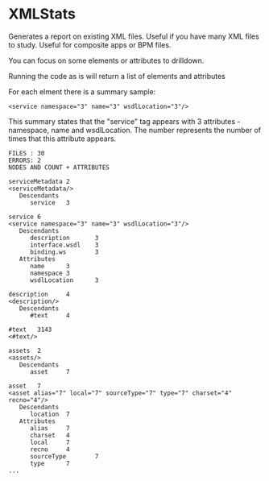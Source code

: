 # XMLStats
Generates a report on existing XML files. Useful if you have many XML files to study.
Useful for composite apps or BPM files.

You can focus on some elements or attributes to drilldown.

Running the code as is will return a list of elements and attributes

For each elment there is a summary sample:
```
<service namespace="3" name="3" wsdlLocation="3"/>
```
This summary states that the "service" tag appears with 3 attributes - namespace, name and wsdlLocation. The number represents the number of times that this attribute appears.


```
FILES : 30
ERRORS: 2
NODES AND COUNT + ATTRIBUTES

serviceMetadata 2
<serviceMetadata/>
   Descendants
      service   3

service 6
<service namespace="3" name="3" wsdlLocation="3"/>
   Descendants
      description       3
      interface.wsdl    3
      binding.ws        3
   Attributes
      name      3
      namespace 3
      wsdlLocation      3

description     4
<description/>
   Descendants
      #text     4

#text   3143
<#text/>

assets  2
<assets/>
   Descendants
      asset     7

asset   7
<asset alias="7" local="7" sourceType="7" type="7" charset="4" recno="4"/>
   Descendants
      location  7
   Attributes
      alias     7
      charset   4
      local     7
      recno     4
      sourceType        7
      type      7
...
```
